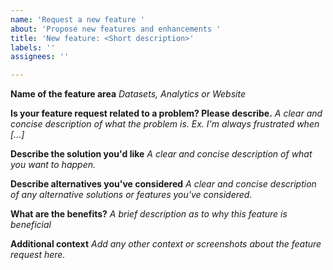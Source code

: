 ```yaml
---
name: 'Request a new feature '
about: 'Propose new features and enhancements '
title: 'New feature: <Short description>'
labels: ''
assignees: ''

---
```


**Name of the feature area**
*Datasets, Analytics or Website*

**Is your feature request related to a problem? Please describe.**
*A clear and concise description of what the problem is. Ex. I'm always frustrated when [...]*

**Describe the solution you'd like**
*A clear and concise description of what you want to happen.*


**Describe alternatives you've considered**
*A clear and concise description of any alternative solutions or features you've considered.*


**What are the benefits?**
*A brief description as to why this feature is beneficial*


**Additional context**
*Add any other context or screenshots about the feature request here.*
